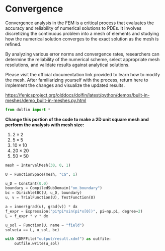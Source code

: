 # Convergence

Convergence analysis in the FEM is a critical process that evaluates the accuracy and reliability of numerical solutions to PDEs. It involves discretizing the continuous problem into a mesh of elements and studying how the numerical solution converges to the exact solution as the mesh is refined. 

By analyzing various error norms and convergence rates, researchers can determine the reliability of the numerical scheme, select appropriate mesh resolutions, and validate results against analytical solutions. 

Please visit the official documentation link provided to learn how to modify the mesh. After familiarizing yourself with the process, return here to implement the changes and visualize the updated results.

https://fenicsproject.org/olddocs/dolfin/latest/python/demos/built-in-meshes/demo_built-in-meshes.py.html


```python
from dolfin import *
```

**Change this portion of the code to make a 2D unit square mesh and perform the analysis with mesh size:**
1. $2\times 2$
2. $5\times 5$
3. $10\times 10$
4. $20\times 20$
5. $50\times 50$


```python
mesh = IntervalMesh(30, 0, 1)
```


```python
U = FunctionSpace(mesh, "CG", 1)

u_D = Constant(0.0)
boundary = CompiledSubDomain("on_boundary")
bc = DirichletBC(U, u_D, boundary)
u, v = TrialFunction(U), TestFunction(U)

a = inner(grad(u), grad(v)) * dx
f_expr = Expression("pi*pi*sin(pi*x[0])", pi=np.pi, degree=2)
L = f_expr * v * dx

u_sol = Function(U, name = "field")
solve(a == L, u_sol, bc)

with XDMFFile("output/result.xdmf") as outfile:
    outfile.write(u_sol)
```

